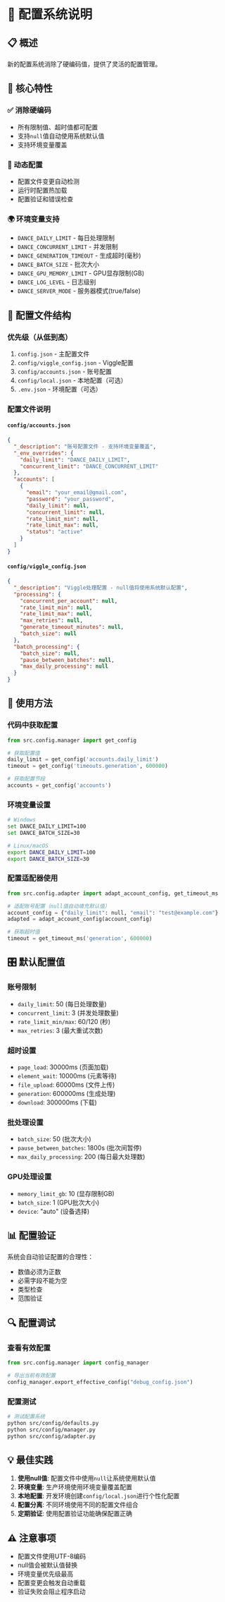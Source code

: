 # 🔧 配置系统说明

## 📋 概述

新的配置系统消除了硬编码值，提供了灵活的配置管理。

## 🎯 核心特性

### ✅ 消除硬编码
- 所有限制值、超时值都可配置
- 支持`null`值自动使用系统默认值
- 支持环境变量覆盖

### 🔄 动态配置
- 配置文件变更自动检测
- 运行时配置热加载
- 配置验证和错误检查

### 🌍 环境变量支持
- `DANCE_DAILY_LIMIT` - 每日处理限制
- `DANCE_CONCURRENT_LIMIT` - 并发限制
- `DANCE_GENERATION_TIMEOUT` - 生成超时(毫秒)
- `DANCE_BATCH_SIZE` - 批次大小
- `DANCE_GPU_MEMORY_LIMIT` - GPU显存限制(GB)
- `DANCE_LOG_LEVEL` - 日志级别
- `DANCE_SERVER_MODE` - 服务器模式(true/false)

## 📁 配置文件结构

### 优先级（从低到高）
1. `config.json` - 主配置文件 
2. `config/viggle_config.json` - Viggle配置
3. `config/accounts.json` - 账号配置
4. `config/local.json` - 本地配置（可选）
5. `.env.json` - 环境配置（可选）

### 配置文件说明

#### `config/accounts.json`
```json
{
  "_description": "账号配置文件 - 支持环境变量覆盖",
  "_env_overrides": {
    "daily_limit": "DANCE_DAILY_LIMIT",
    "concurrent_limit": "DANCE_CONCURRENT_LIMIT"
  },
  "accounts": [
    {
      "email": "your_email@gmail.com",
      "password": "your_password",
      "daily_limit": null,
      "concurrent_limit": null,
      "rate_limit_min": null,
      "rate_limit_max": null,
      "status": "active"
    }
  ]
}
```

#### `config/viggle_config.json`
```json
{
  "_description": "Viggle处理配置 - null值将使用系统默认配置",
  "processing": {
    "concurrent_per_account": null,
    "rate_limit_min": null,
    "rate_limit_max": null,
    "max_retries": null,
    "generate_timeout_minutes": null,
    "batch_size": null
  },
  "batch_processing": {
    "batch_size": null,
    "pause_between_batches": null,
    "max_daily_processing": null
  }
}
```

## 🚀 使用方法

### 代码中获取配置
```python
from src.config.manager import get_config

# 获取配置值
daily_limit = get_config('accounts.daily_limit')
timeout = get_config('timeouts.generation', 600000)

# 获取配置节段
accounts = get_config('accounts')
```

### 环境变量设置
```bash
# Windows
set DANCE_DAILY_LIMIT=100
set DANCE_BATCH_SIZE=30

# Linux/macOS
export DANCE_DAILY_LIMIT=100
export DANCE_BATCH_SIZE=30
```

### 配置适配器使用
```python
from src.config.adapter import adapt_account_config, get_timeout_ms

# 适配账号配置（null值自动填充默认值）
account_config = {"daily_limit": null, "email": "test@example.com"}
adapted = adapt_account_config(account_config)

# 获取超时值
timeout = get_timeout_ms('generation', 600000)
```

## 🎛️ 默认配置值

### 账号限制
- `daily_limit`: 50 (每日处理数量)
- `concurrent_limit`: 3 (并发处理数量)
- `rate_limit_min/max`: 60/120 (秒)
- `max_retries`: 3 (最大重试次数)

### 超时设置
- `page_load`: 30000ms (页面加载)
- `element_wait`: 10000ms (元素等待)
- `file_upload`: 60000ms (文件上传)
- `generation`: 600000ms (生成处理)
- `download`: 300000ms (下载)

### 批处理设置
- `batch_size`: 50 (批次大小)
- `pause_between_batches`: 1800s (批次间暂停)
- `max_daily_processing`: 200 (每日最大处理数)

### GPU处理设置
- `memory_limit_gb`: 10 (显存限制GB)
- `batch_size`: 1 (GPU批次大小)
- `device`: "auto" (设备选择)

## 📊 配置验证

系统会自动验证配置的合理性：
- 数值必须为正数
- 必需字段不能为空
- 类型检查
- 范围验证

## 🔍 配置调试

### 查看有效配置
```python
from src.config.manager import config_manager

# 导出当前有效配置
config_manager.export_effective_config("debug_config.json")
```

### 配置测试
```bash
# 测试配置系统
python src/config/defaults.py
python src/config/manager.py
python src/config/adapter.py
```

## 💡 最佳实践

1. **使用null值**: 配置文件中使用`null`让系统使用默认值
2. **环境变量**: 生产环境使用环境变量覆盖配置
3. **本地配置**: 开发环境创建`config/local.json`进行个性化配置
4. **配置分离**: 不同环境使用不同的配置文件组合
5. **定期验证**: 使用配置验证功能确保配置正确

## ⚠️ 注意事项

- 配置文件使用UTF-8编码
- null值会被默认值替换
- 环境变量优先级最高
- 配置变更会触发自动重载
- 验证失败会阻止程序启动
